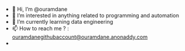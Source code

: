 - 👋 Hi, I’m @ouramdane
- 👀 I’m interested in anything related to programming and automation
- 🌱 I’m currently learning data engineering
- 📫 How to reach me ? : ouramdanegithubaccount@ouramdane.anonaddy.com
- 

<!---
ouramdane19/ouramdane19 is a ✨ special ✨ repository because its `README.md` (this file) appears on your GitHub profile.
You can click the Preview link to take a look at your changes.
--->
